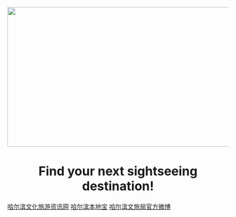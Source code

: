 <p align="center">
<img src="https://www.hlj.gov.cn/hlj/c108520/202212/31464412/images/1-20221218152053593.jpg" width="800" height="318"/>
</p>
<h1 align="center">Find your next sightseeing destination!</h1>

[哈尔滨文化旅游资讯网](http://www.hrbwl.org.cn/)
[哈尔滨本地宝](http://heb.bendibao.com/tour/)
[哈尔滨文旅局官方微博](https://weibo.com/u/2275846603)




